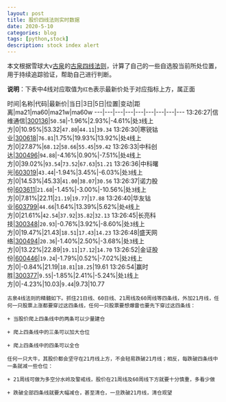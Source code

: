 ```yaml
---
layout: post
title: 股价四线法则实时数据
date: 2020-5-10
categories: blog
tags: [python,stock]
description: stock index alert
---
```



本文根据雪球大v[古泉](https://xueqiu.com/u/7148646888)的[古泉四线法则](https://xueqiu.com/7148646888/130498192)，计算了自己的一些自选股当前所处位置，用于持续追踪验证，帮助自己进行判断。

**说明**：下表中4线对应取值为`红色`表示最新价处于对应指标上方，属正面

时间|名称|代码|最新价|当日|3日|5日|位置|变动|距离|ma21|ma60|ma21w|ma60w
---|---|---|---|---|---|---|---|---
13:26:27|信维通信|[300136](https://xueqiu.com/S/SZ300136)|`50.58`|-1.96%|2.93%|-4.61%|处`3`线上方|0|10.95%|53.32|`47.80`|`44.11`|`39.34`
13:26:30|寒锐钴业|[300618](https://xueqiu.com/S/SZ300618)|`76.81`|1.75%|19.93%|13.92%|处`4`线上方|0|27.87%|`68.12`|`58.66`|`55.45`|`59.42`
13:26:33|中科创达|[300496](https://xueqiu.com/S/SZ300496)|`94.88`|-4.16%|0.90%|-7.51%|处`4`线上方|0|39.02%|`93.54`|`73.52`|`67.63`|`51.21`
13:26:36|中科曙光|[603019](https://xueqiu.com/S/SH603019)|`43.44`|-1.94%|3.45%|-6.03%|处`3`线上方|0|14.53%|45.33|`41.00`|`38.07`|`30.56`
13:26:37|诺力股份|[603611](https://xueqiu.com/S/SH603611)|`21.68`|-1.45%|-3.00%|-10.56%|处`3`线上方|0|7.81%|22.11|`21.19`|`19.77`|`17.88`
13:26:40|华友钴业|[603799](https://xueqiu.com/S/SH603799)|`44.66`|1.64%|13.39%|5.62%|处`4`线上方|0|21.61%|`42.54`|`37.92`|`35.82`|`32.13`
13:26:45|长亮科技|[300348](https://xueqiu.com/S/SZ300348)|`20.93`|-0.76%|3.92%|-8.60%|处`3`线上方|0|19.47%|21.43|`18.51`|`17.43`|`14.23`
13:26:48|盛天网络|[300494](https://xueqiu.com/S/SZ300494)|`20.36`|-1.40%|2.50%|-3.68%|处`3`线上方|0|13.22%|22.89|`19.11`|`17.12`|`14.70`
13:26:52|金证股份|[600446](https://xueqiu.com/S/SH600446)|`19.24`|-1.79%|0.52%|-7.02%|处`2`线上方|0|-0.84%|21.19|`18.81`|`18.25`|19.61
13:26:54|赢时胜|[300377](https://xueqiu.com/S/SZ300377)|`9.55`|-1.85%|2.41%|-5.24%|处`1`线上方|0|-4.23%|10.03|`9.44`|9.73|10.77

```
古泉4线法则的精髓如下。抓住21日线、60日线、21周线及60周线等四条线，外加21月线，任何一只股票上涨都要穿过这四条线，任何一只股票要想爆雷也要先下穿过这四条线：

+ 当股价爬上四条线中的两条可以少量建仓

+ 爬上四条线中的三条可以加大仓位

+ 爬上四条线中的四条可以全仓

任何一只大牛，其股价都会坚守在21月线上方，不会轻易跌破21月线；相反，每跌破四条线中一条就减一些仓位：

+ 21周线可做为多空分水岭及警戒线，股价在21周线及60周线下方就要十分慎重，多看少做

+ 跌破全部四条线就要大幅减仓，甚至清仓，一旦跌破21月线，清仓观望
```
